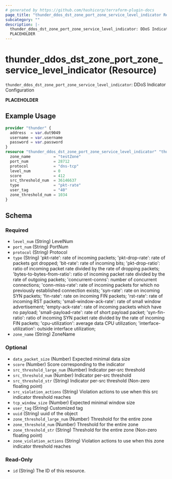```yaml
---
# generated by https://github.com/hashicorp/terraform-plugin-docs
page_title: "thunder_ddos_dst_zone_port_zone_service_level_indicator Resource - terraform-provider-thunder"
subcategory: ""
description: |-
  thunder_ddos_dst_zone_port_zone_service_level_indicator: DDoS Indicator Configuration
  PLACEHOLDER
---
```


# thunder_ddos_dst_zone_port_zone_service_level_indicator (Resource)

`thunder_ddos_dst_zone_port_zone_service_level_indicator`: DDoS Indicator Configuration

__PLACEHOLDER__

## Example Usage

```terraform
provider "thunder" {
  address  = var.dut9049
  username = var.username
  password = var.password
}
resource "thunder_ddos_dst_zone_port_zone_service_level_indicator" "thunder_ddos_dst_zone_port_zone_service_level_indicator" {
  zone_name          = "testZone"
  port_num           = 28712
  protocol           = "dns-tcp"
  level_num          = 0
  score              = 412
  src_threshold_num  = 36146637
  type               = "pkt-rate"
  user_tag           = "40"
  zone_threshold_num = 1034
}
```

<!-- schema generated by tfplugindocs -->
## Schema

### Required

- `level_num` (String) LevelNum
- `port_num` (String) PortNum
- `protocol` (String) Protocol
- `type` (String) 'pkt-rate': rate of incoming packets; 'pkt-drop-rate': rate of packets got dropped; 'bit-rate': rate of incoming bits; 'pkt-drop-ratio': ratio of incoming packet rate divided by the rate of dropping packets; 'bytes-to-bytes-from-ratio': ratio of incoming packet rate divided by the rate of outgoing packets; 'concurrent-conns': number of concurrent connections; 'conn-miss-rate': rate of incoming packets for which no previously established connection exists; 'syn-rate': rate on incoming SYN packets; 'fin-rate': rate on incoming FIN packets; 'rst-rate': rate of incoming RST packets; 'small-window-ack-rate': rate of small window advertisement; 'empty-ack-rate': rate of incoming packets which have no payload; 'small-payload-rate': rate of short payload packet; 'syn-fin-ratio': ratio of incoming SYN packet rate divided by the rate of incoming FIN packets; 'cpu-utilization': average data CPU utilization; 'interface-utilization': outside interface utilization;
- `zone_name` (String) ZoneName

### Optional

- `data_packet_size` (Number) Expected minimal data size
- `score` (Number) Score corresponding to the indicator
- `src_threshold_large_num` (Number) Indicator per-src threshold
- `src_threshold_num` (Number) Indicator per-src threshold
- `src_threshold_str` (String) Indicator per-src threshold (Non-zero floating point)
- `src_violation_actions` (String) Violation actions to use when this src indicator threshold reaches
- `tcp_window_size` (Number) Expected minimal window size
- `user_tag` (String) Customized tag
- `uuid` (String) uuid of the object
- `zone_threshold_large_num` (Number) Threshold for the entire zone
- `zone_threshold_num` (Number) Threshold for the entire zone
- `zone_threshold_str` (String) Threshold for the entire zone (Non-zero floating point)
- `zone_violation_actions` (String) Violation actions to use when this zone indicator threshold reaches

### Read-Only

- `id` (String) The ID of this resource.


